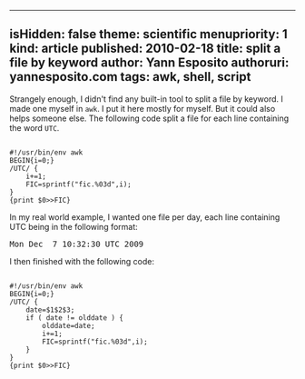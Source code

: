 -----
isHidden:       false
theme: scientific
menupriority:   1
kind:           article
published: 2010-02-18
title: split a file by keyword
author: Yann Esposito
authoruri: yannesposito.com
tags:  awk, shell, script
-----

Strangely enough, I didn't find any built-in tool to split a file by keyword. I made one myself in `awk`. I put it here mostly for myself. But it could also helps someone else.
The following code split a file for each line containing the word `UTC`.

<div><code class="perl">
#!/usr/bin/env awk
BEGIN{i=0;}
/UTC/ { 
    i+=1;
    FIC=sprintf("fic.%03d",i); 
} 
{print $0>>FIC}
</code></div>

In my real world example, I wanted one file per day, each line containing UTC being in the following format:

<pre class="twilight">
Mon Dec  7 10:32:30 UTC 2009
</pre>

I then finished with the following code:

<div><code class="perl">
#!/usr/bin/env awk
BEGIN{i=0;}
/UTC/ {
    date=$1$2$3; 
    if ( date != olddate ) {
        olddate=date;
        i+=1;
        FIC=sprintf("fic.%03d",i); 
    }
} 
{print $0>>FIC}
</code></div>
